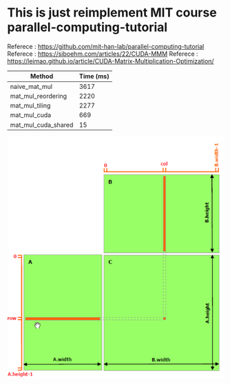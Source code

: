 # This is just reimplement MIT course parallel-computing-tutorial

Referece : <https://github.com/mit-han-lab/parallel-computing-tutorial>
Referece : <https://siboehm.com/articles/22/CUDA-MMM>
Referece : <https://leimao.github.io/article/CUDA-Matrix-Multiplication-Optimization/>

| Method                | Time (ms) |
|-----------------------|-----------|
| naive_mat_mul         | 3617      |
| mat_mul_reordering    | 2220      |
| mat_mul_tiling        | 2277      |
| mat_mul_cuda          | 669       |
| mat_mul_cuda_shared   | 15        |

![alt text](image.png)
